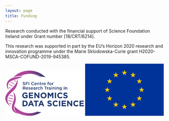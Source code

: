 ```yaml
---
layout: page
title: Funding
---
```


Research conducted with the financial support of Science Foundation Ireland under Grant number [18/CRT/6214].

This research was supported in part by the EU’s Horizon 2020 research and innovation programme under the Marie Sklodowska-Curie grant H2020-MSCA-COFUND-2019-945385.  


<img src="logos/crt.png" alt="CRT" width="250"/> <img src="logos/eu.png" alt="EU" width="250"/>

